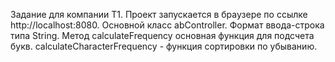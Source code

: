 Задание для компании Т1.
Проект запускается в браузере по ссылке http://localhost:8080.
Основной класс abController.
Формат ввода-строка типа String.
Метод calculateFrequency основная функция для подсчета букв.
calculateCharacterFrequency - функция сортировки по убыванию. 
